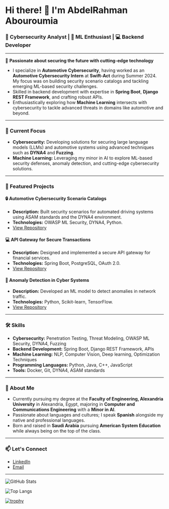 # Hi there! 👋 I'm AbdelRahman Abouroumia

### 🚀 Cybersecurity Analyst | 🤖 ML Enthusiast | 💻 Backend Developer

---

🔐 **Passionate about securing the future with cutting-edge technology**
- I specialize in **Automotive Cybersecurity**, having worked as an **Automotive Cybersecurity Intern** at **Swift-Act** during Summer 2024. My focus was on building security scenario catalogs and tackling emerging ML-based security challenges.
- Skilled in backend development with expertise in **Spring Boot**, **Django REST Framework**, and crafting robust APIs.
- Enthusiastically exploring how **Machine Learning** intersects with cybersecurity to tackle advanced threats in domains like automotive and beyond.

---

### 🌟 Current Focus
- **Cybersecurity:** Developing solutions for securing large language models (LLMs) and automotive systems using advanced techniques such as **DYNA4** and **Fuzzing**.
- **Machine Learning:** Leveraging my minor in AI to explore ML-based security defenses, anomaly detection, and cutting-edge cybersecurity solutions.

---

### 📂 Featured Projects

#### 🔒 **Automotive Cybersecurity Scenario Catalogs**
- **Description:** Built security scenarios for automated driving systems using ASAM standards and the DYNA4 environment.
- **Technologies:** OWASP ML Security, DYNA4, Python.
- [View Repository](#)

#### 💻 **API Gateway for Secure Transactions**
- **Description:** Designed and implemented a secure API gateway for financial services.
- **Technologies:** Spring Boot, PostgreSQL, OAuth 2.0.
- [View Repository](#)

#### 🤖 **Anomaly Detection in Cyber Systems**
- **Description:** Developed an ML model to detect anomalies in network traffic.
- **Technologies:** Python, Scikit-learn, TensorFlow.
- [View Repository](#)

---

### 🛠️ Skills
- **Cybersecurity:** Penetration Testing, Threat Modeling, OWASP ML Security, DYNA4, Fuzzing
- **Backend Development:** Spring Boot, Django REST Framework, APIs
- **Machine Learning:** NLP, Computer Vision, Deep learning, Optimization Techniques
- **Programming Languages:** Python, Java, C++, JavaScript
- **Tools:** Docker, Git, DYNA4, ASAM standards

---

### 📖 About Me
- Currently pursuing my degree at the **Faculty of Engineering, Alexandria University** in Alexandria, Egypt, majoring in **Computer and Communications Engineering** with a **Minor in AI**.
- Passionate about languages and cultures; I speak **Spanish** alongside my native and professional languages.
- Born and raised in **Saudi Arabia** pursuing **American System Education** while always being on the top of the class.

---

### 📫 Let's Connect
- [LinkedIn](https://www.linkedin.com/in/abdelrahman-abouroumia)
- [Email](mailto:aabouroumia@gmail.com)

---

![GitHub Stats](https://github-readme-stats.vercel.app/api?username=ab-romia&show_icons=true&theme=radical)

![Top Langs](https://github-readme-stats.vercel.app/api/top-langs/?username=ab-romia&layout=compact&theme=radical)

[![trophy](https://github-profile-trophy.vercel.app/?username=ab-romia)](https://github.com/ryo-ma/github-profile-trophy)

